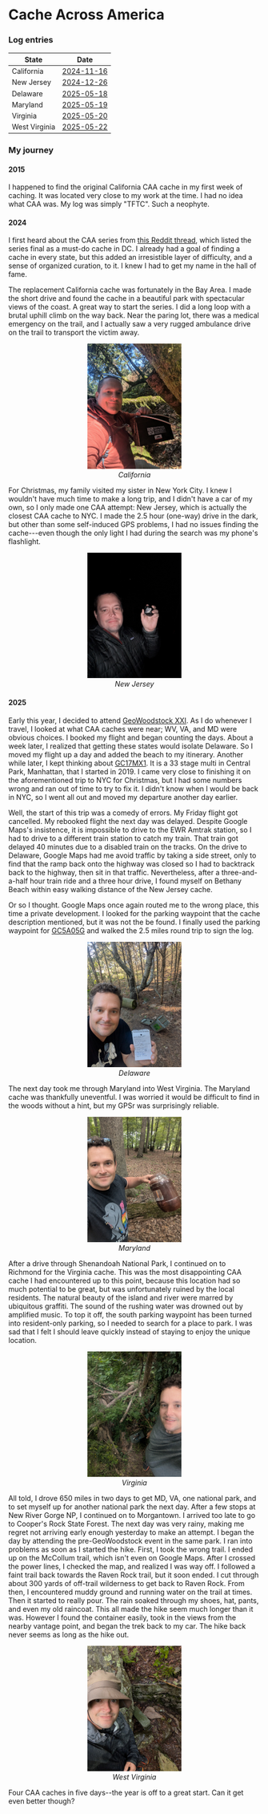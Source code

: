 # Cache Across America

### Log entries

| State         | Date                                                        |
| ------------- | ----------------------------------------------------------- |
| California    | [2024-11-16](https://www.geocaching.com/live/log/GL1DCH4YZ) |
| New Jersey    | [2024-12-26](https://www.geocaching.com/live/log/GL1DGP3MN) |
| Delaware      | [2025-05-18](https://www.geocaching.com/live/log/GL1ECDM6V) |
| Maryland      | [2025-05-19](https://www.geocaching.com/live/log/GL1ECHQMW) |
| Virginia      | [2025-05-20](https://www.geocaching.com/live/log/GL1ECRQBE) |
| West Virginia | [2025-05-22](https://www.geocaching.com/live/log/GL1ED1NCN) |

### My journey

#### 2015

I happened to find the original California CAA cache in my first week of
caching. It was located very close to my work at the time. I had no idea what
CAA was. My log was simply "TFTC". Such a neophyte.

#### 2024

I first heard about the CAA series from
[this Reddit thread](https://www.reddit.com/r/geocaching/comments/1g3tla6/mustcache_in_washington_dc_area/),
which listed the series final as a must-do cache in DC. I already had a goal of
finding a cache in every state, but this added an irresistible layer of
difficulty, and a sense of organized curation, to it. I knew I had to get my
name in the hall of fame.

The replacement California cache was fortunately in the Bay Area. I made the
short drive and found the cache in a beautiful park with spectacular views of
the coast. A great way to start the series. I did a long loop with a brutal
uphill climb on the way back. Near the paring lot, there was a medical
emergency on the trail, and I actually saw a very rugged ambulance drive on
the trail to transport the victim away.

<p style="text-align: center; font-style: italic">
<img src="caches/caa/ca.png" alt="California" title="California">
<br />
California
</p>

For Christmas, my family visited my sister in New York City. I knew I wouldn't
have much time to make a long trip, and I didn't have a car of my own, so I
only made one CAA attempt: New Jersey, which is actually the closest CAA cache
to NYC. I made the 2.5 hour (one-way) drive in the dark, but other than some
self-induced GPS problems, I had no issues finding the cache---even though the
only light I had during the search was my phone's flashlight.

<p style="text-align: center; font-style: italic">
<img src="caches/caa/nj.png" alt="New Jersey" title="New Jersey">
<br />
New Jersey
</p>

#### 2025

Early this year, I decided to attend
[GeoWoodstock XXI](http://geowoodstockxxi.com). As I do whenever I travel, I
looked at what CAA caches were near; WV, VA, and MD were obvious choices. I
booked my flight and began counting the days. About a week later, I realized
that getting these states would isolate Delaware. So I moved my flight up a day
and added the beach to my itinerary. Another while later, I kept thinking about
[GC17MX1](http://coord.info/GC17MX1). It is a 33 stage multi in Central Park,
Manhattan, that I started in 2019. I came very close to finishing it on the
aforementioned trip to NYC for Christmas, but I had some numbers wrong and ran
out of time to try to fix it. I didn't know when I would be back in NYC, so I
went all out and moved my departure another day earlier.

Well, the start of this trip was a comedy of errors. My Friday flight got
cancelled. My rebooked flight the next day was delayed. Despite Google Maps's
insistence, it is impossible to drive to the EWR Amtrak station, so I had to
drive to a different train station to catch my train. That train got delayed 40
minutes due to a disabled train on the tracks. On the drive to Delaware, Google
Maps had me avoid traffic by taking a side street, only to find that the ramp
back onto the highway was closed so I had to backtrack back to the highway, then
sit in that traffic. Nevertheless, after a three-and-a-half hour train ride and
a three hour drive, I found myself on Bethany Beach within easy walking distance
of the New Jersey cache.

Or so I thought. Google Maps once again routed me to the wrong place, this time
a private development. I looked for the parking waypoint that the cache
description mentioned, but it was not the be found. I finally used the parking
waypoint for [GC5A05G](http://coord.info/GC5A05G) and walked the 2.5 miles round
trip to sign the log.

<p style="text-align: center; font-style: italic">
<img src="caches/caa/de.png" alt="Delaware" title="Delaware">
<br />
Delaware
</p>

The next day took me through Maryland into West Virginia. The Maryland cache was
thankfully uneventful. I was worried it would be difficult to find in the woods
without a hint, but my GPSr was surprisingly reliable.

<p style="text-align: center; font-style: italic">
<img src="caches/caa/md.png" alt="Maryland" title="Maryland">
<br />
Maryland
</p>

After a drive through Shenandoah National Park, I continued on to Richmond for
the Virginia cache. This was the most disappointing CAA cache I had encountered
up to this point, because this location had so much potential to be great, but
was unfortunately ruined by the local residents. The natural beauty of the
island and river were marred by ubiquitous graffiti. The sound of the rushing
water was drowned out by amplified music. To top it off, the south parking
waypoint has been turned into resident-only parking, so I needed to search for
a place to park. I was sad that I felt I should leave quickly instead of staying
to enjoy the unique location.

<p style="text-align: center; font-style: italic">
<img src="caches/caa/va.png" alt="Virginia" title="Virginia">
<br />
Virginia
</p>

All told, I drove 650 miles in two days to get MD, VA, one national park,
and to set myself up for another national park the next day. After a few
stops at New River Gorge NP, I continued on to
Morgantown. I arrived too late to go to Cooper's Rock State Forest. The next day
was very rainy, making me regret not arriving early enough yesterday to make an
attempt. I began the day by attending the pre-GeoWoodstock event in the same
park. I ran into problems as soon as I started the hike. First, I took the wrong
trail. I ended up on the McCollum trail, which isn't even on Google Maps. After
I crossed the power lines, I checked the map, and realized I was way off. I
followed a faint trail back towards the Raven Rock trail, but it soon ended. I
cut through about 300 yards of off-trail wilderness to get back to Raven Rock.
From then, I encountered muddy ground and running water on the trail at times.
Then it started to really pour. The rain soaked through my shoes, hat, pants,
and even my old raincoat. This all made the hike seem much longer than it was.
However I found the container easily, took in the views from the nearby vantage
point, and began the trek back to my car. The hike back never seems as long as
the hike out.

<p style="text-align: center; font-style: italic">
<img src="caches/caa/wv.jpg" alt="West Virginia" title="West Virginia">
<br />
West Virginia
</p>

Four CAA caches in five days--the year is off to a great start. Can it get even
better though?
